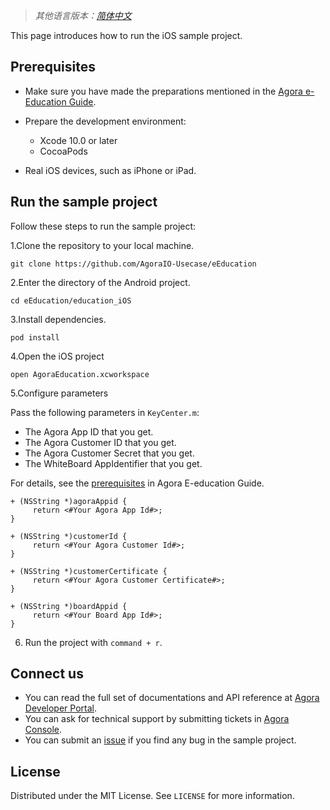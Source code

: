 > *其他语言版本：[简体中文](README.zh.md)*

This page introduces how to run the iOS sample project.
## Prerequisites 

- Make sure you have made the preparations mentioned in the  [Agora e-Education Guide](../README.md#prerequisites).
- Prepare the development environment:
  - Xcode 10.0 or later
  - CocoaPods

- Real iOS devices, such as iPhone or iPad.

## Run the sample project

Follow these steps to run the sample project:

1.Clone the repository to your local machine.

```
git clone https://github.com/AgoraIO-Usecase/eEducation
```

2.Enter the directory of the Android project.

```
cd eEducation/education_iOS
```

3.Install dependencies.

```
pod install
```

4.Open the iOS project

```
open AgoraEducation.xcworkspace
```

5.Configure parameters

Pass the following parameters in `KeyCenter.m`:

- The Agora App ID that you get.
- The Agora Customer ID that you get.
- The Agora Customer Secret that you get.
- The WhiteBoard AppIdentifier that you get.

For details, see the [prerequisites](../README.md#prerequisites) in Agora E-education Guide.

```
+ (NSString *)agoraAppid {
     return <#Your Agora App Id#>;
}

+ (NSString *)customerId {
     return <#Your Agora Customer Id#>;
}

+ (NSString *)customerCertificate {
     return <#Your Agora Customer Certificate#>;
}

+ (NSString *)boardAppid {
     return <#Your Board App Id#>;
}

```

6. Run the project with `command + r`.

## Connect us

- You can read the full set of documentations and API reference at [Agora Developer Portal](https://docs.agora.io/en/).
- You can ask for technical support by submitting tickets in [Agora Console](https://dashboard.agora.io/). 
- You can submit an [issue](https://github.com/AgoraIO-Usecase/eEducation/issues) if you find any bug in the sample project. 

## License

Distributed under the MIT License. See `LICENSE` for more information.
